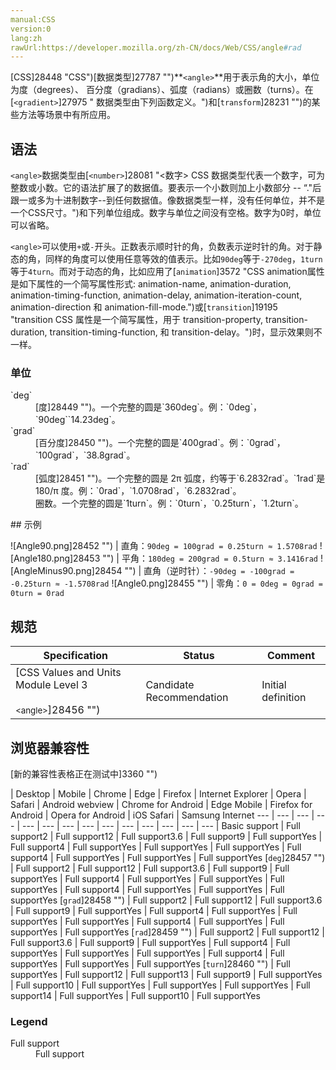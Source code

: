 ```yaml
---
manual:CSS
version:0
lang:zh
rawUrl:https://developer.mozilla.org/zh-CN/docs/Web/CSS/angle#rad
---
```






[CSS]28448 "CSS")[数据类型]27787 "")**`<angle>`**用于表示角的大小，单位为度（degrees）、 百分度（gradians）、弧度（radians）或圈数（turns）。在[`<gradient>`]27975 "<gradient> 数据类型由下列函数定义。")和[`transform`]28231 "")的某些方法等场景中有所应用。


## 语法<a name="语法"></a>


`<angle>`数据类型由[`<number>`]28081 "<数字> CSS 数据类型代表一个数字，可为整数或小数。它的语法扩展了<integer>的数据值。要表示一个小数则加上小数部分 -- “."后跟一或多为十进制数字--到任何<integer>数据值。像<integer>数据类型一样，<number>没有任何单位，并不是一个CSS尺寸。")和下列单位组成。数字与单位之间没有空格。数字为0时，单位可以省略。



`<angle>`可以使用`+`或`-`开头。正数表示顺时针的角，负数表示逆时针的角。对于静态的角，同样的角度可以使用任意等效的值表示。比如`90deg`等于`-270deg`，`1turn`等于`4turn`。而对于动态的角，比如应用了[`animation`]3572 "CSS animation属性是如下属性的一个简写属性形式: animation-name, animation-duration, animation-timing-function, animation-delay, animation-iteration-count, animation-direction 和 animation-fill-mode.")或[`transition`]19195 "transition CSS 属性是一个简写属性，用于 transition-property, transition-duration, transition-timing-function, 和 transition-delay。")时，显示效果则不一样。


### 单位<a name="单位"></a>
<dl><dt id=''>`deg`</dt><dd>[度]28449 "")。一个完整的圆是`360deg`。例：`0deg`，`90deg``14.23deg`。</dd><dt id=''>`grad`</dt><dd>[百分度]28450 "")。一个完整的圆是`400grad`。例：`0grad`，`100grad`，`38.8grad`。</dd><dt id=''>`rad`</dt><dd>[弧度]28451 "")。一个完整的圆是 2π 弧度，约等于`6.2832rad`。`1rad`是 180/π 度。例：`0rad`，`1.0708rad`，`6.2832rad`。</dd><dt id=''></dt><dd>圈数。一个完整的圆是`1turn`。例：`0turn`，`0.25turn`，`1.2turn`。</dd></dl>
## 示例<a name="Examples"></a>

![Angle90.png]28452 "") | 直角：`90deg = 100grad = 0.25turn ≈ 1.5708rad` 
![Angle180.png]28453 "") | 平角：`180deg = 200grad = 0.5turn ≈ 3.1416rad` 
![AngleMinus90.png]28454 "") | 直角（逆时针）：`-90deg = -100grad = -0.25turn ≈ -1.5708rad` 
![Angle0.png]28455 "") | 零角：`0 = 0deg = 0grad = 0turn = 0rad` 


## 规范<a name="Specifications"></a>

Specification | Status | Comment 
 ---  |  ---  |  ---  | 
[CSS Values and Units Module Level 3<br></br><small>&lt;angle&gt;</small>]28456 "") | Candidate Recommendation | Initial definition 


## 浏览器兼容性<a name="浏览器兼容性"></a>
[新的兼容性表格正在测试中<i></i>]3360 "")

 | <abbr>Desktop<i></i></abbr> | <abbr>Mobile<i></i></abbr> 
 | <abbr>Chrome<i></i></abbr> | <abbr>Edge<i></i></abbr> | <abbr>Firefox<i></i></abbr> | <abbr>Internet Explorer<i></i></abbr> | <abbr>Opera<i></i></abbr> | <abbr>Safari<i></i></abbr> | <abbr>Android webview<i></i></abbr> | <abbr>Chrome for Android<i></i></abbr> | <abbr>Edge Mobile<i></i></abbr> | <abbr>Firefox for Android<i></i></abbr> | <abbr>Opera for Android<i></i></abbr> | <abbr>iOS Safari<i></i></abbr> | <abbr>Samsung Internet<i></i></abbr> 
 ---  |  ---  |  ---  |  ---  |  ---  |  ---  |  ---  |  ---  |  ---  |  ---  |  ---  |  ---  |  ---  |  ---  | 
Basic support | <abbr>Full support</abbr>2 | <abbr>Full support</abbr>12 | <abbr>Full support</abbr>3.6 | <abbr>Full support</abbr>9 | <abbr>Full support</abbr>Yes | <abbr>Full support</abbr>4 | <abbr>Full support</abbr>Yes | <abbr>Full support</abbr>Yes | <abbr>Full support</abbr>Yes | <abbr>Full support</abbr>4 | <abbr>Full support</abbr>Yes | <abbr>Full support</abbr>Yes | <abbr>Full support</abbr>Yes 
[`deg`]28457 "") | <abbr>Full support</abbr>2 | <abbr>Full support</abbr>12 | <abbr>Full support</abbr>3.6 | <abbr>Full support</abbr>9 | <abbr>Full support</abbr>Yes | <abbr>Full support</abbr>4 | <abbr>Full support</abbr>Yes | <abbr>Full support</abbr>Yes | <abbr>Full support</abbr>Yes | <abbr>Full support</abbr>4 | <abbr>Full support</abbr>Yes | <abbr>Full support</abbr>Yes | <abbr>Full support</abbr>Yes 
[`grad`]28458 "") | <abbr>Full support</abbr>2 | <abbr>Full support</abbr>12 | <abbr>Full support</abbr>3.6 | <abbr>Full support</abbr>9 | <abbr>Full support</abbr>Yes | <abbr>Full support</abbr>4 | <abbr>Full support</abbr>Yes | <abbr>Full support</abbr>Yes | <abbr>Full support</abbr>Yes | <abbr>Full support</abbr>4 | <abbr>Full support</abbr>Yes | <abbr>Full support</abbr>Yes | <abbr>Full support</abbr>Yes 
[`rad`]28459 "") | <abbr>Full support</abbr>2 | <abbr>Full support</abbr>12 | <abbr>Full support</abbr>3.6 | <abbr>Full support</abbr>9 | <abbr>Full support</abbr>Yes | <abbr>Full support</abbr>4 | <abbr>Full support</abbr>Yes | <abbr>Full support</abbr>Yes | <abbr>Full support</abbr>Yes | <abbr>Full support</abbr>4 | <abbr>Full support</abbr>Yes | <abbr>Full support</abbr>Yes | <abbr>Full support</abbr>Yes 
[`turn`]28460 "") | <abbr>Full support</abbr>Yes | <abbr>Full support</abbr>12 | <abbr>Full support</abbr>13 | <abbr>Full support</abbr>9 | <abbr>Full support</abbr>Yes | <abbr>Full support</abbr>10 | <abbr>Full support</abbr>Yes | <abbr>Full support</abbr>Yes | <abbr>Full support</abbr>Yes | <abbr>Full support</abbr>14 | <abbr>Full support</abbr>Yes | <abbr>Full support</abbr>10 | <abbr>Full support</abbr>Yes 


### Legend<a name="Legend"></a>
<dl><dt id=''><abbr>Full support</abbr></dt><dd>Full support</dd></dl>



